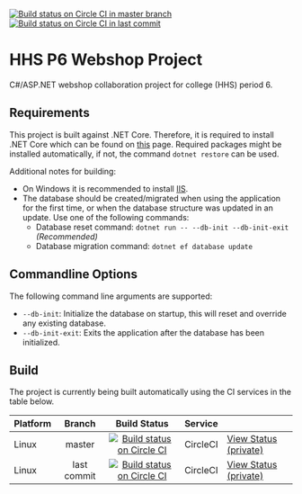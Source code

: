 [![Build status on Circle CI in master branch](https://img.shields.io/circleci/token/b86ed6918f78b8ae37292aabbcd0afcd381ff7a9/project/github/timvisee/hhs-p6-webshop-project/master.svg)](https://circleci.com/gh/timvisee/hhs-p6-webshop-project/tree/master)
[![Build status on Circle CI in last commit](https://img.shields.io/circleci/token/b86ed6918f78b8ae37292aabbcd0afcd381ff7a9/project/github/timvisee/hhs-p6-webshop-project.svg)](https://circleci.com/gh/timvisee/hhs-p6-webshop-project)

# HHS P6 Webshop Project
C#/ASP.NET webshop collaboration project for college (HHS) period 6.

## Requirements
This project is built against .NET Core. Therefore, it is required to install .NET Core which can be found on [this](https://www.microsoft.com/net/core) page.
Required packages might be installed automatically, if not, the command `dotnet restore` can be used.

Additional notes for building:
* On Windows it is recommended to install [IIS](https://www.microsoft.com/en-us/download/details.aspx?id=48264).
* The database should be created/migrated when using the application for the first time,
  or when the database structure was updated in an update. Use one of the following commands:
    * Database reset command: `dotnet run -- --db-init --db-init-exit` _(Recommended)_
    * Database migration command: `dotnet ef database update`

## Commandline Options
The following command line arguments are supported:
* `--db-init`: Initialize the database on startup, this will reset and override any existing database.
* `--db-init-exit`: Exits the application after the database has been initialized.

## Build
The project is currently being built automatically using the CI services in the table below.

|Platform|Branch|Build Status|Service||
|:---|:---:|:---:|:---|---|
|Linux|master|[![Build status on Circle CI](https://img.shields.io/circleci/token/b86ed6918f78b8ae37292aabbcd0afcd381ff7a9/project/github/timvisee/hhs-p6-webshop-project/master.svg)](https://circleci.com/gh/timvisee/hhs-p6-webshop-project)|CircleCI|[View Status (private)](https://circleci.com/gh/timvisee/hhs-p6-webshop-project/tree/master)|
|Linux|last commit|[![Build status on Circle CI](https://img.shields.io/circleci/token/b86ed6918f78b8ae37292aabbcd0afcd381ff7a9/project/github/timvisee/hhs-p6-webshop-project.svg)](https://circleci.com/gh/timvisee/hhs-p6-webshop-project)|CircleCI|[View Status (private)](https://circleci.com/gh/timvisee/hhs-p6-webshop-project)|
